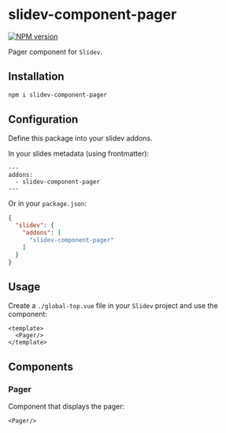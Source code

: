 # slidev-component-pager

[![NPM version](https://img.shields.io/npm/v/slidev-component-pager?color=3AB9D4&label=)](https://www.npmjs.com/package/slidev-component-pager)

Pager component for `Slidev`.

## Installation

```bash
npm i slidev-component-pager
```

## Configuration

Define this package into your slidev addons.

In your slides metadata (using frontmatter):
```
---
addons:
  - slidev-component-pager
---
```

Or in your `package.json`:
```json
{
  "slidev": {
    "addons": [
      "slidev-component-pager"
    ]
  }
}
```

## Usage

Create a `./global-top.vue` file in your `Slidev` project and use the component:
```vue
<template>
  <Pager/>
</template>
```

## Components

### Pager

Component that displays the pager:
```vue
<Pager/>
```
